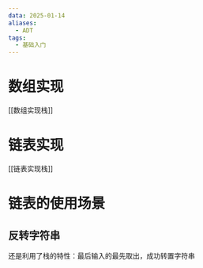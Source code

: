 ```yaml
---
data: 2025-01-14
aliases:
  - ADT
tags:
  - 基础入门
---
```

# 数组实现
[[数组实现栈]]
# 链表实现
[[链表实现栈]]
# 链表的使用场景
## 反转字符串
还是利用了栈的特性：最后输入的最先取出，成功转置字符串